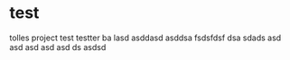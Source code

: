 # test
tolles project
test
testter
ba
lasd
asddasd
asddsa
fsdsfdsf
dsa
sdads
asd
asd
asd
asd
asd
ds
asdsd
